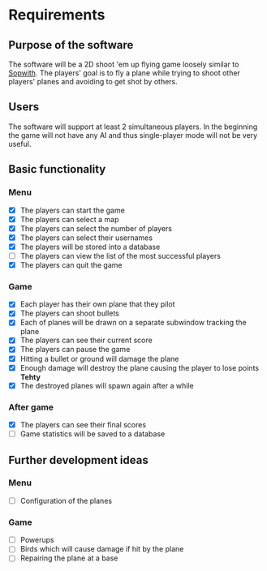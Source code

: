 # Requirements

## Purpose of the software

The software will be a 2D shoot 'em up flying game loosely similar to
[Sopwith](https://en.wikipedia.org/wiki/Sopwith_(video_game)). The players' goal
is to fly a plane while trying to shoot other players' planes and avoiding to
get shot by others.

## Users

The software will support at least 2 simultaneous players. In the beginning the
game will not have any AI and thus single-player mode will not be very useful.

## Basic functionality

### Menu

- [x] The players can start the game
- [x] The players can select a map
- [x] The players can select the number of players
- [x] The players can select their usernames
- [x] The players will be stored into a database
- [ ] The players can view the list of the most successful players
- [x] The players can quit the game

### Game

- [x] Each player has their own plane that they pilot
- [x] The players can shoot bullets
- [x] Each of planes will be drawn on a separate subwindow tracking the plane
- [x] The players can see their current score
- [x] The players can pause the game
- [x] Hitting a bullet or ground will damage the plane
- [x] Enough damage will destroy the plane causing the player to lose points **Tehty**
- [x] The destroyed planes will spawn again after a while

### After game

- [x] The players can see their final scores
- [ ] Game statistics will be saved to a database

## Further development ideas

### Menu

- [ ] Configuration of the planes

### Game
- [ ] Powerups
- [ ] Birds which will cause damage if hit by the plane
- [ ] Repairing the plane at a base
